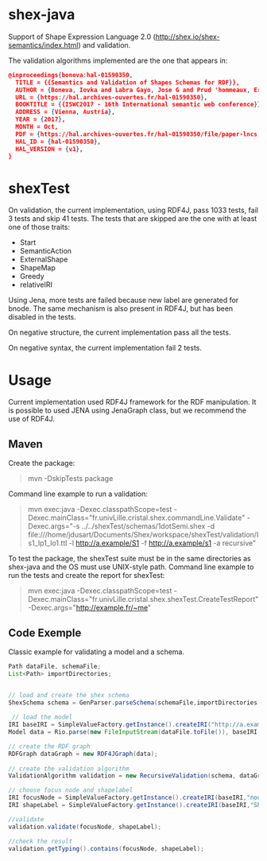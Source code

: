 # shex-java
Support of Shape Expression Language 2.0 (http://shex.io/shex-semantics/index.html) and validation.

The validation algorithms implemented are the one that appears in:
```json
@inproceedings{boneva:hal-01590350,
  TITLE = {{Semantics and Validation of Shapes Schemas for RDF}},
  AUTHOR = {Boneva, Iovka and Labra Gayo, Jose G and Prud 'hommeaux, Eric G},
  URL = {https://hal.archives-ouvertes.fr/hal-01590350},
  BOOKTITLE = {{ISWC2017 - 16th International semantic web conference}},
  ADDRESS = {Vienna, Austria},
  YEAR = {2017},
  MONTH = Oct,
  PDF = {https://hal.archives-ouvertes.fr/hal-01590350/file/paper-lncs.pdf},
  HAL_ID = {hal-01590350},
  HAL_VERSION = {v1},
}
```

# shexTest

On validation, the current implementation, using RDF4J, pass 1033 tests, fail 3 tests and skip 41 tests.
The tests that are skipped are the one with at least one of those traits:
 - Start
 - SemanticAction
 - ExternalShape
 - ShapeMap
 - Greedy
 - relativeIRI

Using Jena, more tests are failed because new label are generated for bnode. The same mechanism is also present in RDF4J, but has been disabled in the tests.
 

On negative structure, the current implementation pass all the tests.

On negative syntax, the current implementation fail 2 tests. 


# Usage

Current implementation used RDF4J framework for the RDF manipulation. It is possible to used JENA using JenaGraph class, but we recommend the use of RDF4J.

## Maven

Create the package: 
 > mvn -DskipTests package
 
 Command line example to run a validation:
 >  mvn exec:java -Dexec.classpathScope=test -Dexec.mainClass="fr.univLille.cristal.shex.commandLine.Validate" -Dexec.args="-s  ../../shexTest/schemas/1dotSemi.shex -d file:///home/jdusart/Documents/Shex/workspace/shexTest/validation/Is1_Ip1_Io1.ttl -l http://a.example/S1 -f http://a.example/s1 -a recursive" 

To test the package, the shexTest suite must be in the same directories as shex-java and the OS must use UNIX-style path.
Command line example to run the tests and create the report for shexTest: 
 > mvn exec:java -Dexec.classpathScope=test -Dexec.mainClass="fr.univLille.cristal.shex.shexTest.CreateTestReport" -Dexec.args="http://example.fr/~me"

## Code Exemple

Classic example for validating a model and a schema.

```java
Path dataFile, schemaFile;
List<Path> importDirectories;


// load and create the shex schema
ShexSchema schema = GenParser.parseSchema(schemaFile,importDirectories);
 
 // load the model
IRI baseIRI = SimpleValueFactory.getInstance().createIRI("http://a.example.shex/");
Model data = Rio.parse(new FileInputStream(dataFile.toFile()), baseIRI, RDFFormat.TURTLE);

// create the RDF graph
RDFGraph dataGraph = new RDF4JGraph(data);
    		
// create the validation algorithm
ValidationAlgorithm validation = new RecursiveValidation(schema, dataGraph);   

// choose focus node and shapelabel
IRI focusNode = SimpleValueFactory.getInstance().createIRI(baseIRI,"node");
IRI shapeLabel = SimpleValueFactory.getInstance().createIRI(baseIRI,"Shape");

//validate
validation.validate(focusNode, shapeLabel);

//check the result
validation.getTyping().contains(focusNode, shapeLabel);

```


